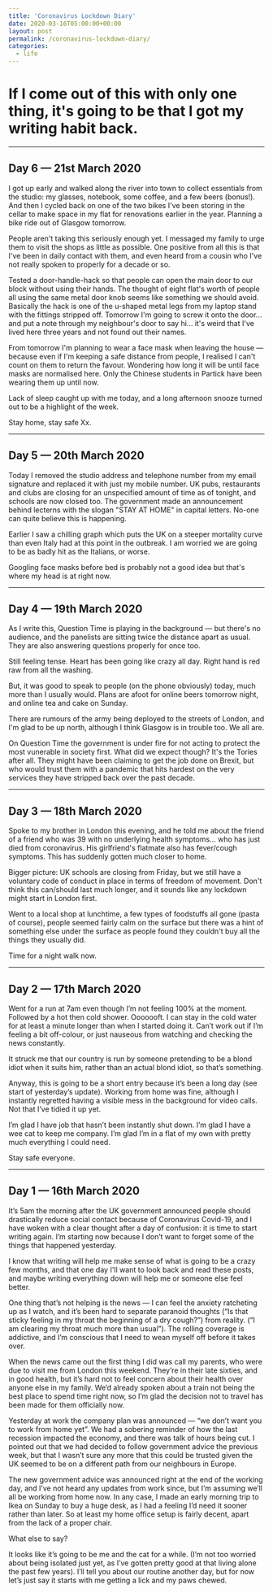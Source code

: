 ```yaml
---
title: 'Coronavirus Lockdown Diary'
date: 2020-03-16T05:00:00+00:00
layout: post
permalink: /coronavirus-lockdown-diary/
categories:
  - life
---
```


# If I come out of this with only one thing, it's going to be that I got my writing habit back.

----

## Day 6 — 21st March 2020

I got up early and walked along the river into town to collect essentials from the studio: my glasses, notebook, some coffee, and a few beers (bonus!). And then I cycled back on one of the two bikes I've been storing in the cellar to make space in my flat for renovations earlier in the year. Planning a bike ride out of Glasgow tomorrow.

People aren't taking this seriously enough yet. I messaged my family to urge them to visit the shops as little as possible. One positive from all this is that I've been in daily contact with them, and even heard from a cousin who I've not really spoken to properly for a decade or so.

Tested a door-handle-hack so that people can open the main door to our block without using their hands. The thought of eight flat's worth of people all using the same metal door knob seems like something we should avoid. Basically the hack is one of the u-shaped metal legs from my laptop stand with the fittings stripped off. Tomorrow I'm going to screw it onto the door... and put a note through my neighbour's door to say hi... it's weird that I've lived here three years and not found out their names.

From tomorrow I'm planning to wear a face mask when leaving the house — because even if I'm keeping a safe distance from people, I realised I can't count on them to return the favour. Wondering how long it will be until face masks are normalised here. Only the Chinese students in Partick have been wearing them up until now.

Lack of sleep caught up with me today, and a long afternoon snooze turned out to be a highlight of the week.

Stay home, stay safe Xx.

----

## Day 5 — 20th March 2020

Today I removed the studio address and telephone number from my email signature and replaced it with just my mobile number. UK pubs, restaurants and clubs are closing for an unspecified amount of time as of tonight, and schools are now closed too. The government made an announcement behind lecterns with the slogan "STAY AT HOME" in capital letters. No-one can quite believe this is happening.

Earlier I saw a chilling graph which puts the UK  on a steeper mortality curve than even Italy had at this point in the outbreak. I am worried we are going to be as badly hit as the Italians, or worse.

Googling face masks before bed is probably not a good idea but that's where my head is at right now.

----

## Day 4 — 19th March 2020

As  I write this, Question Time is playing in the background — but there's no audience, and the panelists are sitting twice the distance apart as usual. They are also answering questions properly for once too.

Still feeling tense. Heart has been going like crazy all day. Right hand is red raw from all the washing.

But, it was good to speak to people (on the phone obviously) today, much more than I usually would. Plans are afoot for online beers tomorrow night, and online tea and cake on Sunday.

There are rumours of the army being deployed to the streets of London, and I'm glad to be up north, although I think Glasgow is in trouble too. We all are.

On Question Time the government is under fire for not acting to protect the most vunerable in society first. What did we expect though? It's the Tories after all. They might have been claiming to get the job done on Brexit, but who would trust them with a pandemic that hits hardest on the very services they have stripped back over the past decade.

----

## Day 3 — 18th March 2020

Spoke to my brother in London this evening, and he told me about the friend of a friend who was 39 with no underlying health symptoms... who has just died from coronavirus. His girlfriend's flatmate also has fever/cough symptoms. This has suddenly gotten much closer to home.

Bigger picture: UK schools are closing from Friday, but we still have a voluntary code of conduct in place in terms of freedom of movement. Don't think this can/should last much longer, and it sounds like any lockdown might start in London first.

Went to a local shop at lunchtime, a few types of foodstuffs all gone (pasta of course), people seemed fairly calm on the surface but there was a hint of something else under the surface as people found they couldn't buy all the things they usually did.

Time for a night walk now.

----

## Day 2 — 17th March 2020

Went for a run at 7am even though I’m not feeling 100% at the moment.  Followed by a hot then cold shower. Ooooooft. I can stay in the cold water for at least a minute longer than when I started doing it. Can’t work out if I’m feeling  a bit off-colour, or just nauseous from watching and checking the news constantly.

It struck me that our country is run by someone pretending to be a blond idiot when it suits him, rather than an actual blond idiot, so that’s something.

Anyway, this is going to be a short entry because it’s been a long day (see start of yesterday’s update). Working from home was fine, although I instantly regretted having a visible mess in the background for video calls.  Not that I’ve tidied it up yet.

I’m glad I have job that hasn’t been instantly shut down. I’m glad I have a wee cat to keep me company. I’m glad I’m in a flat of my own with pretty much everything I could need.

Stay safe everyone.

----

## Day 1 — 16th March 2020

It’s 5am the morning after the UK government announced people should drastically reduce social contact because of Coronavirus Covid-19, and I have woken with a clear thought after a day of confusion: it is time to start writing again. I’m starting now because I don’t want to forget some of the things that happened yesterday.

I know that writing will help me make sense of what is going to be a crazy few months, and that one day I'll want to look back and read these posts, and maybe writing everything down will help me or someone else feel better.

One thing that’s not helping is the news — I can feel the anxiety ratcheting up as I watch, and it’s been hard to separate paranoid thoughts (“Is that sticky feeling in my throat the beginning of a dry cough?”) from reality. (“I am clearing my throat much more than usual”).  The rolling coverage is addictive, and I’m conscious that I need to wean myself off before it takes over.

When the news came out the first thing I did was call my parents, who were due to visit me from London this weekend. They’re in their late sixties, and in good health, but it’s hard not to feel concern about their health over anyone else in my family. We’d already spoken about a train not being the best place to spend time right now, so I’m glad the decision not to travel has been made for them officially now.

Yesterday at work the company plan was announced — “we don’t want you to work from home yet”. We had a sobering reminder of how the last recession impacted the economy, and there was talk of hours being cut. I pointed out that we had decided to follow government advice the previous week, but that I wasn’t sure any more that this could be trusted given the UK seemed to be on a different path from our neighbours in Europe.

The new government advice was announced right at the end of the working day, and I’ve not heard any updates from work since, but I’m assuming we’ll all be working from home now.  In any case, I made an early morning trip to Ikea on Sunday to buy a huge desk, as I had a feeling I’d need it sooner rather than later. So at least my home office setup is fairly decent, apart from the lack of a proper chair.

What else to say?

It looks like it’s going to be me and the cat for a while. (I’m not too worried about being isolated just yet, as I’ve gotten pretty good at that living alone the past few years). I’ll tell you about our routine another day, but for now let’s just say it starts with me getting a lick and my paws chewed.
